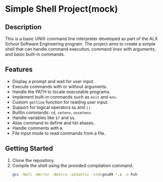 # Simple Shell Project(mock)

## Description
This is a basic UNIX command line interpreter developed as part of the ALX School Software Engineering program. The project aims to create a simple shell that can handle command execution, command lines with arguments, and basic built-in commands.

## Features
- Display a prompt and wait for user input.
- Execute commands with or without arguments.
- Handle the PATH to locate executable programs.
- Implement built-in commands such as `exit` and `env`.
- Custom `getline` function for reading user input.
- Support for logical operators `&&` and `||`.
- Builtin commands: `cd`, `setenv`, `unsetenv`.
- Handle variables like `$?` and `$$`.
- Alias command to define and list aliases.
- Handle comments with `#`.
- File input mode to read commands from a file.

## Getting Started
1. Clone the repository.
2. Compile the shell using the provided compilation command.
   ```bash
   gcc -Wall -Werror -Wextra -pedantic -std=gnu89 *.c -o hsh

